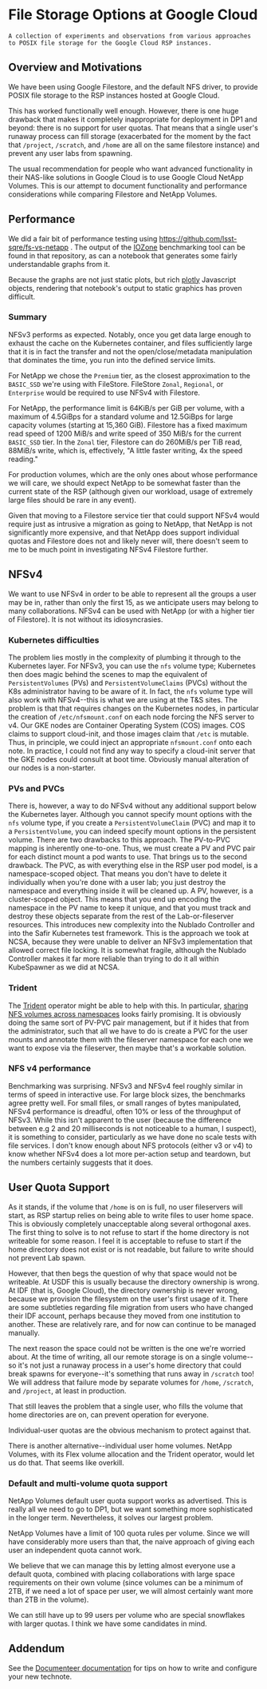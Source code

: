 # File Storage Options at Google Cloud

```{abstract}
A collection of experiments and observations from various approaches to POSIX file storage for the Google Cloud RSP instances.
```

## Overview and Motivations

We have been using Google Filestore, and the default NFS driver, to provide POSIX file storage to the RSP instances hosted at Google Cloud.

This has worked functionally well enough.
However, there is one huge drawback that makes it completely inappropriate for deployment in DP1 and beyond: there is no support for user quotas.
That means that a single user's runaway process can fill storage (exacerbated for the moment by the fact that `/project`, `/scratch`, and `/home` are all on the same filestore instance) and prevent any user labs from spawning.

The usual recommendation for people who want advanced functionality in their NAS-like solutions in Google Cloud is to use Google Cloud NetApp Volumes.
This is our attempt to document functionality and performance considerations while comparing Filestore and NetApp Volumes.

## Performance

We did a fair bit of performance testing using https://github.com/lsst-sqre/fs-vs-netapp .
The output of the [IOZone](https:www.iozone.org) benchmarking tool can be found in that repository, as can a notebook that generates some fairly understandable graphs from it.

Because the graphs are not just static plots, but rich [plotly](https://plotly.com) Javascript objects, rendering that notebook's output to static graphics has proven difficult.

### Summary

NFSv3 performs as expected.  Notably, once you get data large enough to exhaust the cache on the Kubernetes container, and files sufficiently large that it is in fact the transfer and not the open/close/metadata manipulation that dominates the time, you run into the defined service limits.

For NetApp we chose the `Premium` tier, as the closest approximation to the `BASIC_SSD` we're using with FileStore.
FileStore `Zonal`, `Regional`, or `Enterprise` would be required to use NFSv4 with Filestore.

For NetApp, the performance limit is 64KiB/s per GiB per volume, with a maximum of 4.5GiBps for a standard volume and 12.5GiBps for large capacity volumes (starting at 15,360 GiB).
Filestore has a fixed maximum read speed of 1200 MiB/s and write speed of 350 MiB/s for the current `BASIC_SSD` tier.
In the `Zonal` tier, Filestore can do 260MiB/s per TiB read, 88MiB/s write, which is, effectively, "A little faster writing, 4x the speed reading."

For production volumes, which are the only ones about whose performance
we will care, we should expect NetApp to be somewhat faster than the
current state of the RSP (although given our workload, usage of
extremely large files should be rare in any event).

Given that moving to a Filestore service tier that could support NFSv4
would require just as intrusive a migration as going to NetApp, that
NetApp is not significantly more expensive, and that NetApp does support
individual quotas and Filestore does not and likely never will, there
doesn't seem to me to be much point in investigating NFSv4 Filestore further.

## NFSv4

We want to use NFSv4 in order to be able to represent all the groups a user may be in, rather than only the first 15, as we anticipate users may belong to many collaborations.
NFSv4 can be used with NetApp (or with a higher tier of Filestore).
It is not without its idiosyncrasies.

### Kubernetes difficulties

The problem lies mostly in the complexity of plumbing it through to the Kubernetes layer.
For NFSv3, you can use the `nfs` volume type; Kubernetes then does magic behind the scenes to map the equivalent of `PersistentVolumes` (PVs) and `PersistentVolumeClaims` (PVCs) without the K8s administrator having to be aware of it.
In fact, the `nfs` volume type will also work with NFSv4--this is what we are using at the T&S sites.
The problem is that that requires changes on the Kubernetes nodes, in particular the creation of `/etc/nfsmount.conf` on each node forcing the NFS server to v4.
Our GKE nodes are Container Operating System (COS) images.
COS claims to support cloud-init, and those images claim that `/etc` is mutable.
Thus, in principle, we could inject an appropriate `nfsmount.conf` onto each note.
In practice, I could not find any way to specify a cloud-init server that the GKE nodes could consult at boot time.
Obviously manual alteration of our nodes is a non-starter.

### PVs and PVCs

There is, however, a way to do NFSv4 without any additional support below the Kubernetes layer.
Although you cannot specify mount options with the `nfs` volume type, if you create a `PersistentVolumeClaim` (PVC) and map it to a `PersistentVolume`, you can indeed specify mount options in the persistent volume.
There are two drawbacks to this approach.
The PV-to-PVC mapping is inherently one-to-one.
Thus, we must create a PV and PVC pair for each distinct mount a pod wants to use.
That brings us to the second drawback.
The PVC, as with everything else in the RSP user pod model, is a namespace-scoped object.
That means you don't have to delete it individually when you're done with a user lab; you just destroy the namespace and everything inside it will be cleaned up.
A PV, however, is a cluster-scoped object.
This means that you end up encoding the namespace in the PV name to keep it unique, and that you must track and destroy these objects separate from the rest of the Lab-or-fileserver resources.
This introduces new complexity into the Nublado Controller and into the Safir Kubernetes test framework.
This is the approach we took at NCSA, because they were unable to deliver an NFSv3 implementation that allowed correct file locking.
It is somewhat fragile, although the Nublado Controller makes it far more reliable than trying to do it all within KubeSpawner as we did at NCSA.

### Trident

The [Trident](https://docs.netapp.com/us-en/trident/index.html) operator might be able to help with this.
In particular, [sharing NFS volumes across namespaces](https://docs.netapp.com/us-en/trident/trident-use/volume-share.html) looks fairly promising.
It is obviously doing the same sort of PV-PVC pair management, but if it hides that from the administrator, such that all we have to do is create a PVC for the user mounts and annotate them with the fileserver namespace for each one we want to expose via the fileserver, then maybe that's a workable solution.

### NFS v4 performance

Benchmarking was surprising.
NFSv3 and NFSv4 feel roughly similar in terms of speed in interactive use.
For large block sizes, the benchmarks agree pretty well.
For small files, or small ranges of bytes manipulated, NFSv4 performance is dreadful, often 10% or less of the throughput of NFSv3.
While this isn't apparent to the user (because the difference between e.g 2 and 20 milliseconds is not noticeable to a human, I suspect), it is something to consider, particularly as we have done no scale tests with file services.
I don't know enough about NFS protocols (either v3 or v4) to know whether NFSv4 does a lot more per-action setup and teardown, but the numbers certainly suggests that it does.

## User Quota Support

As it stands, if the volume that `/home` is on is full, no user fileservers will start, as RSP startup relies on being able to write files to user home space.
This is obviously completely unacceptable along several orthogonal axes.
The first thing to solve is to not refuse to start if the home directory is not writeable for some reason.
I feel it is acceptable to refuse to start if the home directory does not exist or is not readable, but failure to write should not prevent Lab spawn.

However, that then begs the question of why that space would not be writeable.
At USDF this is usually because the directory ownership is wrong.
At IDF (that is, Google Cloud), the directory ownership is never wrong, because we provision the filesystem on the user's first usage of it.
There are some subtleties regarding file migration from users who have changed their IDF account, perhaps because they moved from one institution to another.
These are relatively rare, and for now can continue to be managed manually.

The next reason the space could not be written is the one we're worried about.
At the time of writing, all our remote storage is on a single volume--so it's not just a runaway process in a user's home directory that could break spawns for everyone--it's something that runs away in `/scratch` too!
We will address that failure mode by separate volumes for `/home`, `/scratch`, and `/project`, at least in production.

That still leaves the problem that a single user, who fills the volume that home directories are on, can prevent operation for everyone.

Individual-user quotas are the obvious mechanism to protect against that.

There is another alternative--individual user home volumes.
NetApp Volumes, with its Flex volume allocation and the Trident operator, would let us do that.
That seems like overkill.

### Default and multi-volume quota support

NetApp Volumes default user quota support works as advertised.
This is really all we need to go to DP1, but we want something more sophisticated in the longer term.
Nevertheless, it solves our largest problem.

NetApp Volumes have a limit of 100 quota rules per volume.
Since we will have considerably more users than that, the naive approach of giving each user an independent quota cannot work.

We believe that we can manage this by letting almost everyone use a default quota, combined with placing collaborations with large space requirements on their own volume (since volumes can be a minimum of 2TB, if we need a lot of space per user, we will almost certainly want more than 2TB in the volume).

We can still have up to 99 users per volume who are special snowflakes with larger quotas.
I think we have some candidates in mind.

## Addendum

See the [Documenteer documentation](https://documenteer.lsst.io/technotes/index.html) for tips on how to write and configure your new technote.
